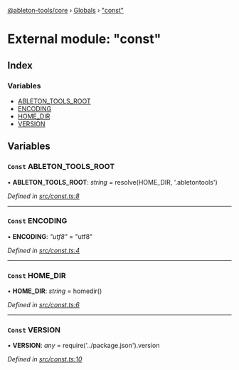 [@ableton-tools/core](../README.md) › [Globals](../globals.md) › ["const"](_const_.md)

# External module: "const"

## Index

### Variables

* [ABLETON_TOOLS_ROOT](_const_.md#const-ableton_tools_root)
* [ENCODING](_const_.md#const-encoding)
* [HOME_DIR](_const_.md#const-home_dir)
* [VERSION](_const_.md#const-version)

## Variables

### `Const` ABLETON_TOOLS_ROOT

• **ABLETON_TOOLS_ROOT**: *string* = resolve(HOME_DIR, '.abletontools')

*Defined in [src/const.ts:8](https://github.com/janbiasi/ableton-tools/blob/d96cf3a/packages/core/src/const.ts#L8)*

___

### `Const` ENCODING

• **ENCODING**: *"utf8"* = "utf8"

*Defined in [src/const.ts:4](https://github.com/janbiasi/ableton-tools/blob/d96cf3a/packages/core/src/const.ts#L4)*

___

### `Const` HOME_DIR

• **HOME_DIR**: *string* = homedir()

*Defined in [src/const.ts:6](https://github.com/janbiasi/ableton-tools/blob/d96cf3a/packages/core/src/const.ts#L6)*

___

### `Const` VERSION

• **VERSION**: *any* = require('../package.json').version

*Defined in [src/const.ts:10](https://github.com/janbiasi/ableton-tools/blob/d96cf3a/packages/core/src/const.ts#L10)*
